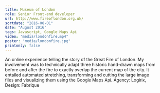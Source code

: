 ```yaml
---
title: Museum of London
role: Senior Front-end developer
url: http://www.fireoflondon.org.uk/
sortdate: "2016-08-01"
date: "August 2016"
tags: Javascript, Google Maps Api
video: "media/londonfire.mp4"
poster: "media/londonfire.jpg"
printonly: false
---
```

An online experience telling the story of the Great Fire of London. My involvement was to technically adapt three historic hand-drawn maps from before and after the fire to exactly overlap the current map of the city. It entailed automated stretching, transforming and cutting the large image files and visualizing them using the Google Maps Api. Agency: Logirix, Design: Fabrique
